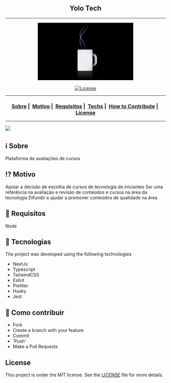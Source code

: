 <h2 align="center">Yolo Tech</h2>

---

<p align="center">
  
<img alt="Night Coding" src="https://raw.githubusercontent.com/henriquecesp/henriquecesp/main/assets/coffee.gif" />
</p>

<p align="center">
  <a href="LICENSE">
    <img alt="License" src="https://img.shields.io/badge/license-MIT-%23F8952D">
  </a>
</p>

---

<h3 align="center">
  <a href="#information_source-sobre">Sobre</a>&nbsp;|&nbsp;
  <a href="#interrobang-motivo">Motivo</a>&nbsp;|&nbsp;
  <a href="#seedling-requisitos">Requisitos</a>&nbsp;|&nbsp;
  <a href="#rocket-tecnologias">Techs</a>&nbsp;|&nbsp;
  <a href="#link-como-contribuir">How to Contribute</a>&nbsp;|&nbsp;
  <a href="#license">License</a>
</h3>

---

<img src="https://repository-images.githubusercontent.com/366193902/8a192200-ddc9-11eb-9be9-4f1a902e406e" width="1200">

## :information_source: Sobre

Plataforma de avaliações de cursos

## :interrobang: Motivo

Apoiar a decisão de escolha de cursos de tecnologia de iniciantes
Ser uma referência na avaliação e revisão de conteúdos e cursos na área da tecnologia
Difundir e ajudar a promover conteúdos de qualidade na área

## :seedling: Requisitos

Node

## :rocket: Tecnologias

The project was developed using the following technologies

- NextJs
- Typescript
- TailwindCSS
- Eslint
- Prettier
- Husky
- Jest

## :link: Como contribuir

- Fork
- Create a branch with your feature
- Commit
- 'Push'
- Make a Pull Requests

## License

This project is under the MIT license. See the [LICENSE](LICENSE) file for more details.
